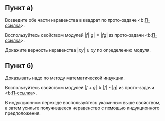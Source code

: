 ## Пункт а)

Возведите обе части неравенства в квадрат по прото-задаче <b:[П-ссылка](advanced/proto/common/simple-abs)>.

Воспользуйтесь свойством модулей $|f||g| = |fg|$ из прото-задачи <b:[П-ссылка](advanced/proto/common/abs)>.

Докажите верность неравенства $|xy|\geq xy$ по определению модуля.

## Пункт б)

Доказывать надо по методу математической индукции.

Воспользуйтесь свойством модулей $|f+g| \geq |f| - |g|$ из прото-задачи <b:[П-ссылка](advanced/proto/common/abs)>.

В индукционном переходе воспользуйтесь указанным выше свойством, а затем усильте получившееся неравенство с помощью индукционного предположения.